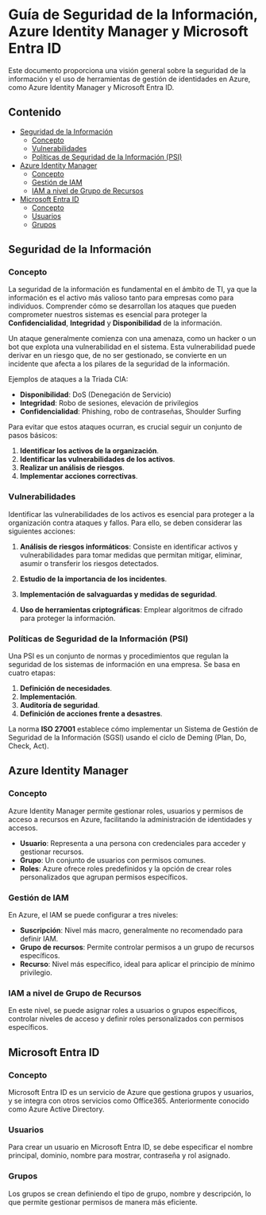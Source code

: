 # Guía de Seguridad de la Información, Azure Identity Manager y Microsoft Entra ID

Este documento proporciona una visión general sobre la seguridad de la información y el uso de herramientas de gestión de identidades en Azure, como Azure Identity Manager y Microsoft Entra ID.

## Contenido
- [Seguridad de la Información](#seguridad-de-la-información)
  - [Concepto](#concepto)
  - [Vulnerabilidades](#vulnerabilidades)
  - [Políticas de Seguridad de la Información (PSI)](#políticas-de-seguridad-de-la-información-psi)
- [Azure Identity Manager](#azure-identity-manager)
  - [Concepto](#concepto-1)
  - [Gestión de IAM](#gestión-de-iam)
  - [IAM a nivel de Grupo de Recursos](#iam-a-nivel-de-grupo-de-recursos)
- [Microsoft Entra ID](#microsoft-entra-id)
  - [Concepto](#concepto-2)
  - [Usuarios](#usuarios)
  - [Grupos](#grupos)

## Seguridad de la Información

### Concepto

La seguridad de la información es fundamental en el ámbito de TI, ya que la información es el activo más valioso tanto para empresas como para individuos. Comprender cómo se desarrollan los ataques que pueden comprometer nuestros sistemas es esencial para proteger la **Confidencialidad**, **Integridad** y **Disponibilidad** de la información.

Un ataque generalmente comienza con una amenaza, como un hacker o un bot que explota una vulnerabilidad en el sistema. Esta vulnerabilidad puede derivar en un riesgo que, de no ser gestionado, se convierte en un incidente que afecta a los pilares de la seguridad de la información.

Ejemplos de ataques a la Triada CIA:
- **Disponibilidad**: DoS (Denegación de Servicio)
- **Integridad**: Robo de sesiones, elevación de privilegios
- **Confidencialidad**: Phishing, robo de contraseñas, Shoulder Surfing

Para evitar que estos ataques ocurran, es crucial seguir un conjunto de pasos básicos:
1. **Identificar los activos de la organización**.
2. **Identificar las vulnerabilidades de los activos**.
3. **Realizar un análisis de riesgos**.
4. **Implementar acciones correctivas**.

### Vulnerabilidades

Identificar las vulnerabilidades de los activos es esencial para proteger a la organización contra ataques y fallos. Para ello, se deben considerar las siguientes acciones:

1. **Análisis de riesgos informáticos**: Consiste en identificar activos y vulnerabilidades para tomar medidas que permitan mitigar, eliminar, asumir o transferir los riesgos detectados.

2. **Estudio de la importancia de los incidentes**.
3. **Implementación de salvaguardas y medidas de seguridad**.
4. **Uso de herramientas criptográficas**: Emplear algoritmos de cifrado para proteger la información.

### Políticas de Seguridad de la Información (PSI)

Una PSI es un conjunto de normas y procedimientos que regulan la seguridad de los sistemas de información en una empresa. Se basa en cuatro etapas:

1. **Definición de necesidades**.
2. **Implementación**.
3. **Auditoría de seguridad**.
4. **Definición de acciones frente a desastres**.

La norma **ISO 27001** establece cómo implementar un Sistema de Gestión de Seguridad de la Información (SGSI) usando el ciclo de Deming (Plan, Do, Check, Act).

## Azure Identity Manager

### Concepto

Azure Identity Manager permite gestionar roles, usuarios y permisos de acceso a recursos en Azure, facilitando la administración de identidades y accesos.

- **Usuario**: Representa a una persona con credenciales para acceder y gestionar recursos.
- **Grupo**: Un conjunto de usuarios con permisos comunes.
- **Roles**: Azure ofrece roles predefinidos y la opción de crear roles personalizados que agrupan permisos específicos.

### Gestión de IAM

En Azure, el IAM se puede configurar a tres niveles:
- **Suscripción**: Nivel más macro, generalmente no recomendado para definir IAM.
- **Grupo de recursos**: Permite controlar permisos a un grupo de recursos específicos.
- **Recurso**: Nivel más específico, ideal para aplicar el principio de mínimo privilegio.

### IAM a nivel de Grupo de Recursos

En este nivel, se puede asignar roles a usuarios o grupos específicos, controlar niveles de acceso y definir roles personalizados con permisos específicos.

## Microsoft Entra ID

### Concepto

Microsoft Entra ID es un servicio de Azure que gestiona grupos y usuarios, y se integra con otros servicios como Office365. Anteriormente conocido como Azure Active Directory.

### Usuarios

Para crear un usuario en Microsoft Entra ID, se debe especificar el nombre principal, dominio, nombre para mostrar, contraseña y rol asignado.

### Grupos

Los grupos se crean definiendo el tipo de grupo, nombre y descripción, lo que permite gestionar permisos de manera más eficiente.

